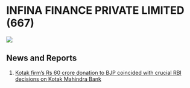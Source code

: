 # INFINA FINANCE PRIVATE LIMITED (667)

![](https://media.assettype.com/newslaundry%2F2024-03%2F1637c61a-f87e-47db-bbcc-984e7d4920ca%2FRBI_Kotak.png?auto=format%2Ccompress&fit=max&format=webp&w=1200&dpr=2.0)

## News and Reports

1. [Kotak firm’s Rs 60 crore donation to BJP coincided with crucial RBI decisions on Kotak Mahindra Bank](https://www.newslaundry.com/2024/03/28/kotak-firms-rs-60-crore-donation-to-bjp-coincided-with-crucial-rbi-decisions-on-kotak-mahindra-bank)

